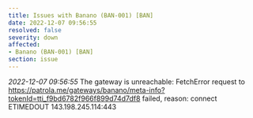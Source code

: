 ```yaml
---
title: Issues with Banano (BAN-001) [BAN]
date: 2022-12-07 09:56:55
resolved: false
severity: down
affected:
- Banano (BAN-001) [BAN]
section: issue
---
```


*2022-12-07 09:56:55* The gateway is unreachable: FetchError request to https://patrola.me/gateways/banano/meta-info?tokenId=tti_f9bd6782f966f899d74d7df8 failed, reason: connect ETIMEDOUT 143.198.245.114:443